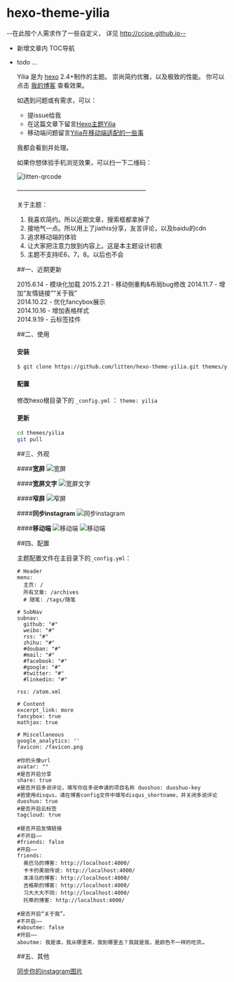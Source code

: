 hexo-theme-yilia
================

--在此按个人需求作了一些自定义， 详见 http://ccjoe.github.io--
- 新增文章内 TOC导航
- todo ...


    Yilia 是为 [hexo](https://github.com/tommy351/hexo) 2.4+制作的主题。
    崇尚简约优雅，以及极致的性能。 你可以点击 [我的博客](http://litten.github.io/) 查看效果。           
     
    如遇到问题或有需求，可以：
    * 提issue给我
    * 在这篇文章下留言[Hexo主题Yilia](http://litten.github.io/2014/08/31/hexo-theme-yilia/)
    * 移动端问题留言[Yilia在移动端适配的一些事](http://litten.github.io/2015/02/23/yilia-on-mobile/)
    
    我都会看到并处理。
    
    如果你想体验手机浏览效果，可以扫一下二维码：
    
    ![litten-qrcode](https://cloud.githubusercontent.com/assets/2024949/6349328/51a067fe-bc64-11e4-881c-f68050c50c28.png)
    
    —————————————————————
    
    关于主题：
    
    1. 我喜欢简约。所以近期文章，搜索框都拿掉了    
    2. 接地气一点。所以用上了jiathis分享，友言评论，以及baidu的cdn       
    3. 追求移动端的体验
    3. 让大家把注意力放到内容上。这是本主题设计初衷      
    4. 主题不支持IE6，7，8。以后也不会        
    
    ##一、近期更新
    
    2015.6.14 - 模块化加载
    2015.2.21 - 移动侧重构&布局bug修改
    2014.11.7 - 增加“友情链接”“关于我”               
    2014.10.22 - 优化fancybox展示               
    2014.10.16 - 增加表格样式                 
    2014.9.19 - 云标签挂件                 
    
    ##二、使用
    
    #### 安装
    
    ``` bash
    $ git clone https://github.com/litten/hexo-theme-yilia.git themes/yilia
    ```
    
    #### 配置
    
    修改hexo根目录下的 `_config.yml` ： `theme: yilia`
    
    #### 更新
    
    ``` bash
    cd themes/yilia
    git pull
    ```
    
    ##三、外观
    
    ####**宽屏**
    ![宽屏](http://littendomo.sinaapp.com/yilia/yilia-pc1.png)        
    
    ####**宽屏文字**
    ![宽屏文字](http://littendomo.sinaapp.com/yilia/yilia-pc2.png)   
    
    ####**窄屏**
    ![窄屏](http://littendomo.sinaapp.com/yilia/yilia-pc3.png)     
    
    ####**同步instagram**
    ![同步instagram](http://littendomo.sinaapp.com/yilia/yilia-pc4.png)
    
    ####**移动端**
    ![移动端](http://littendomo.sinaapp.com/yilia/yilia-mobile.png)
    ![移动端](http://littendomo.sinaapp.com/yilia/yilia-mobile2.png)   
    
    ##四、配置
    
    主题配置文件在主目录下的`_config.yml`：
    
    ```
    # Header
    menu:
      主页: /
      所有文章: /archives
      # 随笔: /tags/随笔
    
    # SubNav
    subnav:
      github: "#"
      weibo: "#"
      rss: "#"
      zhihu: "#"
      #douban: "#"
      #mail: "#"
      #facebook: "#"
      #google: "#"
      #twitter: "#"
      #linkedin: "#"
    
    rss: /atom.xml
    
    # Content
    excerpt_link: more
    fancybox: true
    mathjax: true
    
    # Miscellaneous
    google_analytics: ''
    favicon: /favicon.png
    
    #你的头像url
    avatar: ""
    #是否开启分享
    share: true
    #是否开启多说评论，填写你在多说申请的项目名称 duoshuo: duoshuo-key
    #若使用disqus，请在博客config文件中填写disqus_shortname，并关闭多说评论
    duoshuo: true
    #是否开启云标签
    tagcloud: true
    
    #是否开启友情链接
    #不开启——
    #friends: false
    #开启——
    friends:
      奥巴马的博客: http://localhost:4000/
      卡卡的美丽传说: http://localhost:4000/
      本泽马的博客: http://localhost:4000/
      吉格斯的博客: http://localhost:4000/
      习大大大不同: http://localhost:4000/
      托蒂的博客: http://localhost:4000/
    
    #是否开启“关于我”。
    #不开启——
    #aboutme: false
    #开启——
    aboutme: 我是谁，我从哪里来，我到哪里去？我就是我，是颜色不一样的吃货…
    ```
    ##五、其他
    
    [同步你的instagram图片](https://github.com/litten/hexo-theme-yilia/wiki/%E5%90%8C%E6%AD%A5%E4%BD%A0%E7%9A%84instagram%E5%9B%BE%E7%89%87)
